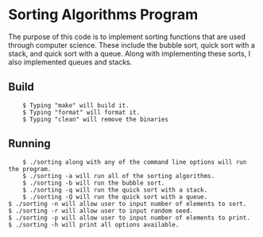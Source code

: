 # Sorting Algorithms Program
The purpose of this code is to implement sorting functions that are used through computer science. These include the bubble sort, quick sort with a stack, and quick sort with a queue. Along with implementing these sorts, I also implemented queues and stacks.

## Build

        $ Typing "make" will build it.
        $ Typing "format" will format it.
        $ Typing "clean" will remove the binaries

## Running

        $ ./sorting along with any of the command line options will run the program.
        $ ./sorting -a will run all of the sorting algorithms.
        $ ./sorting -b will run the bubble sort.
        $ ./sorting -q will run the quick sort with a stack.
        $ ./sorting -Q will run the quick sort with a queue.
	$ ./sorting -n will allow user to input number of elements to sort.
	$ ./sorting -r will allow user to input random seed.
	$ ./sorting -p will allow user to input number of elements to print.
	$ ./sorting -h will print all options available.

